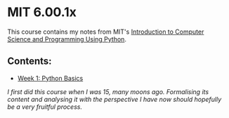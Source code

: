 # MIT 6.00.1x

This course contains my notes from MIT's [Introduction to Computer Science and Programming Using Python](https://courses.edx.org/courses/course-v1:MITx+6.00.1x+1T2020/course/).

## Contents:
- [Week 1: Python Basics](./1-python-basics)


_I first did this course when I was 15, many moons ago. Formalising its content and analysing it with the perspective I have now should hopefully be a very fruitful process._
